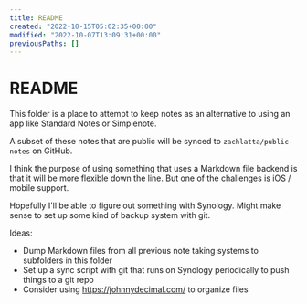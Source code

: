 ```yaml
---
title: README
created: "2022-10-15T05:02:35+00:00"
modified: "2022-10-07T13:09:31+00:00"
previousPaths: []
---
```

# README

This folder is a place to attempt to keep notes as an alternative to using an app like Standard Notes or Simplenote.

A subset of these notes that are public will be synced to `zachlatta/public-notes` on GitHub.

I think the purpose of using something that uses a Markdown file backend is that it will be more flexible down the line. But one of the challenges is iOS / mobile support.

Hopefully I'll be able to figure out something with Synology. Might make sense to set up some kind of backup system with git.

Ideas:

- Dump Markdown files from all previous note taking systems to subfolders in this folder
- Set up a sync script with git that runs on Synology periodically to push things to a git repo
- Consider using https://johnnydecimal.com/ to organize files

 
